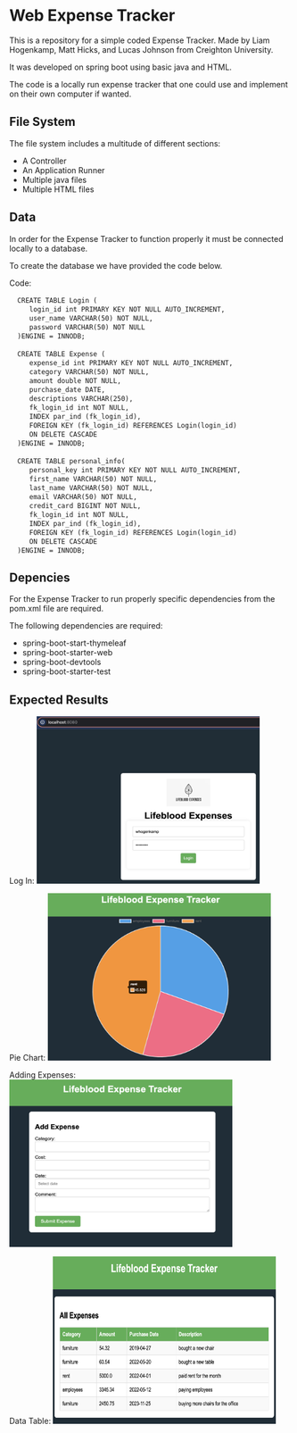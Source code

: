 # Web Expense Tracker

This is a repository for a simple coded Expense Tracker. Made by Liam Hogenkamp, Matt Hicks, and Lucas Johnson from Creighton University.

It was developed on spring boot using basic java and HTML.

The code is a locally run expense tracker that one could use and implement on their own computer if wanted.

## File System
The file system includes a multitude of different sections: 
* A Controller
* An Application Runner
* Multiple java files
* Multiple HTML files

## Data
In order for the Expense Tracker to function properly it must be connected locally to a database.

To create the database we have provided the code below.

Code:

```
  CREATE TABLE Login (
     login_id int PRIMARY KEY NOT NULL AUTO_INCREMENT,
     user_name VARCHAR(50) NOT NULL,
     password VARCHAR(50) NOT NULL
  )ENGINE = INNODB;

  CREATE TABLE Expense (
     expense_id int PRIMARY KEY NOT NULL AUTO_INCREMENT,
     category VARCHAR(50) NOT NULL,
     amount double NOT NULL,
     purchase_date DATE,
     descriptions VARCHAR(250),
     fk_login_id int NOT NULL,
     INDEX par_ind (fk_login_id),
     FOREIGN KEY (fk_login_id) REFERENCES Login(login_id)
     ON DELETE CASCADE
  )ENGINE = INNODB;

  CREATE TABLE personal_info(
     personal_key int PRIMARY KEY NOT NULL AUTO_INCREMENT,
     first_name VARCHAR(50) NOT NULL,
     last_name VARCHAR(50) NOT NULL,
     email VARCHAR(50) NOT NULL,
     credit_card BIGINT NOT NULL,
     fk_login_id int NOT NULL,
     INDEX par_ind (fk_login_id),
     FOREIGN KEY (fk_login_id) REFERENCES Login(login_id)
     ON DELETE CASCADE
  )ENGINE = INNODB;
```

## Depencies
For the Expense Tracker to run properly specific dependencies from the pom.xml file are required.

The following dependencies are required:
* spring-boot-start-thymeleaf
* spring-boot-starter-web
* spring-boot-devtools
* spring-boot-starter-test

## Expected Results

Log In:
<img src="./src/main/resources/static/Images/readmeImageOne.jpeg" alt="Local Image" width="400" height="300">

Pie Chart:
<img src="./src/main/resources/static/Images/readmeImageTwo.jpeg" alt="Local Image" width="400" height="300">

Adding Expenses:
<img src="./src/main/resources/static/Images/readmeImageThree.jpeg" alt="Local Image" width="400" height="300">

Data Table:
<img src="./src/main/resources/static/Images/readmeImageFour.jpeg" alt="Local Image" width="400" height="300">




